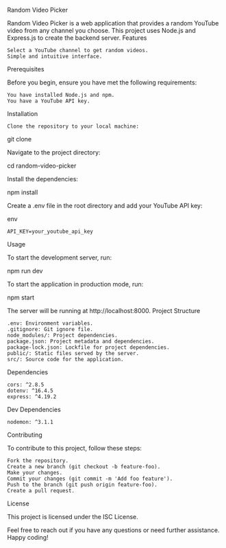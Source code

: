 Random Video Picker

Random Video Picker is a web application that provides a random YouTube video from any channel you choose. This project uses Node.js and Express.js to create the backend server.
Features

    Select a YouTube channel to get random videos.
    Simple and intuitive interface.

Prerequisites

Before you begin, ensure you have met the following requirements:

    You have installed Node.js and npm.
    You have a YouTube API key.

Installation

    Clone the repository to your local machine:

git clone <repository-url>

Navigate to the project directory:

cd random-video-picker

Install the dependencies:

npm install

Create a .env file in the root directory and add your YouTube API key:

env

    API_KEY=your_youtube_api_key

Usage

To start the development server, run:

npm run dev

To start the application in production mode, run:

npm start

The server will be running at http://localhost:8000.
Project Structure

    .env: Environment variables.
    .gitignore: Git ignore file.
    node_modules/: Project dependencies.
    package.json: Project metadata and dependencies.
    package-lock.json: Lockfile for project dependencies.
    public/: Static files served by the server.
    src/: Source code for the application.

Dependencies

    cors: ^2.8.5
    dotenv: ^16.4.5
    express: ^4.19.2

Dev Dependencies

    nodemon: ^3.1.1

Contributing

To contribute to this project, follow these steps:

    Fork the repository.
    Create a new branch (git checkout -b feature-foo).
    Make your changes.
    Commit your changes (git commit -m 'Add foo feature').
    Push to the branch (git push origin feature-foo).
    Create a pull request.

License

This project is licensed under the ISC License.

Feel free to reach out if you have any questions or need further assistance. Happy coding! ​
​
